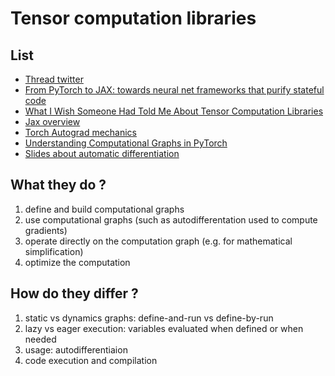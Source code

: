 # Tensor computation libraries

## List

- [Thread twitter](https://twitter.com/kimbochen/status/1426941414433193986)
- [From PyTorch to JAX: towards neural net frameworks that purify stateful code](https://sjmielke.com/jax-purify.htm)
- [What I Wish Someone Had Told Me About Tensor Computation Libraries](https://www.georgeho.org/tensor-computation-libraries/)
- [Jax overview](http://alexminnaar.com/2020/08/15/jax-overview.html)
- [Torch Autograd mechanics](https://pytorch.org/docs/stable/notes/autograd.html)
- [Understanding Computational Graphs in PyTorch](https://jdhao.github.io/2017/11/12/pytorch-computation-graph/)
- [Slides about automatic differentiation](https://www.cs.toronto.edu/~rgrosse/courses/csc321_2018/slides/lec10.pdf)

## What they do ?

1. define and build computational graphs
2. use computational graphs (such as autodifferentation used to compute gradients)
3. operate directly on the computation graph (e.g. for mathematical simplification)
4. optimize the computation

## How do they differ ?

1. static vs dynamics graphs: define-and-run vs define-by-run
2. lazy vs eager execution: variables evaluated when defined or when needed
3. usage: autodifferentiaion
4. code execution and compilation